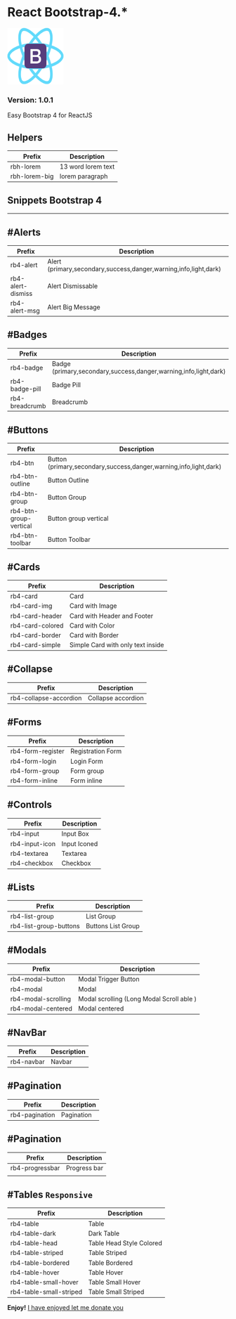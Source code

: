 # React Bootstrap-4.\*

![](https://raw.githubusercontent.com/Swe-HimelRana/React-Bootstrap-4/master/icon.png)

### Version: 1.0.1

Easy Bootstrap 4 for ReactJS

## Helpers

| Prefix        | Description        |
| ------------- | ------------------ |
| rbh-lorem     | 13 word lorem text |
| rbh-lorem-big | lorem paragraph    |

## Snippets Bootstrap 4

---

## #Alerts

| Prefix            | Description                                                      |
| ----------------- | ---------------------------------------------------------------- |
| rb4-alert         | Alert (primary,secondary,success,danger,warning,info,light,dark) |
| rb4-alert-dismiss | Alert Dismissable                                                |
| rb4-alert-msg     | Alert Big Message                                                |

## #Badges

| Prefix         | Description                                                      |
| -------------- | ---------------------------------------------------------------- |
| rb4-badge      | Badge (primary,secondary,success,danger,warning,info,light,dark) |
| rb4-badge-pill | Badge Pill                                                       |
| rb4-breadcrumb | Breadcrumb                                                       |

## #Buttons

| Prefix                 | Description                                                       |
| ---------------------- | ----------------------------------------------------------------- |
| rb4-btn                | Button (primary,secondary,success,danger,warning,info,light,dark) |
| rb4-btn-outline        | Button Outline                                                    |
| rb4-btn-group          | Button Group                                                      |
| rb4-btn-group-vertical | Button group vertical                                             |
| rb4-btn-toolbar        | Button Toolbar                                                    |

## #Cards

| Prefix           | Description                       |
| ---------------- | --------------------------------- |
| rb4-card         | Card                              |
| rb4-card-img     | Card with Image                   |
| rb4-card-header  | Card with Header and Footer       |
| rb4-card-colored | Card with Color                   |
| rb4-card-border  | Card with Border                  |
| rb4-card-simple  | Simple Card with only text inside |

## #Collapse

| Prefix                 | Description        |
| ---------------------- | ------------------ |
| rb4-collapse-accordion | Collapse accordion |

## #Forms

| Prefix            | Description       |
| ----------------- | ----------------- |
| rb4-form-register | Registration Form |
| rb4-form-login    | Login Form        |
| rb4-form-group    | Form group        |
| rb4-form-inline   | Form inline       |

## #Controls

| Prefix         | Description  |
| -------------- | ------------ |
| rb4-input      | Input Box    |
| rb4-input-icon | Input Iconed |
| rb4-textarea   | Textarea     |
| rb4-checkbox   | Checkbox     |

## #Lists

| Prefix                 | Description        |
| ---------------------- | ------------------ |
| rb4-list-group         | List Group         |
| rb4-list-group-buttons | Buttons List Group |

## #Modals

| Prefix              | Description                               |
| ------------------- | ----------------------------------------- |
| rb4-modal-button    | Modal Trigger Button                      |
| rb4-modal           | Modal                                     |
| rb4-modal-scrolling | Modal scrolling (Long Modal Scroll able ) |
| rb4-modal-centered  | Modal centered                            |

## #NavBar

| Prefix     | Description |
| ---------- | ----------- |
| rb4-navbar | Navbar      |

## #Pagination

| Prefix         | Description |
| -------------- | ----------- |
| rb4-pagination | Pagination  |

## #Pagination

| Prefix          | Description  |
| --------------- | ------------ |
| rb4-progressbar | Progress bar |
|                 |              |

## #Tables `Responsive`

| Prefix                  | Description              |
| ----------------------- | ------------------------ |
| rb4-table               | Table                    |
| rb4-table-dark          | Dark Table               |
| rb4-table-head          | Table Head Style Colored |
| rb4-table-striped       | Table Striped            |
| rb4-table-bordered      | Table Bordered           |
| rb4-table-hover         | Table Hover              |
| rb4-table-small-hover   | Table Small Hover        |
| rb4-table-small-striped | Table Small Striped      |

**Enjoy!**
[I have enjoyed let me donate you](https://commerce.coinbase.com/checkout/0d1e5c63-5c37-4dae-94da-3e6cd1804368)
